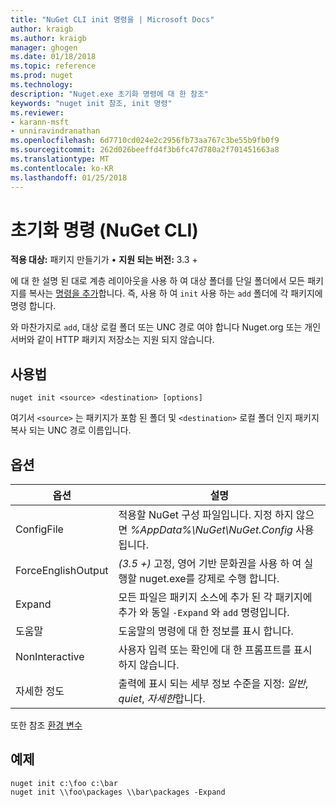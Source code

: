 ```yaml
---
title: "NuGet CLI init 명령을 | Microsoft Docs"
author: kraigb
ms.author: kraigb
manager: ghogen
ms.date: 01/18/2018
ms.topic: reference
ms.prod: nuget
ms.technology: 
description: "Nuget.exe 초기화 명령에 대 한 참조"
keywords: "nuget init 참조, init 명령"
ms.reviewer:
- karann-msft
- unniravindranathan
ms.openlocfilehash: 6d7710cd024e2c2956fb73aa767c3be55b9fb0f9
ms.sourcegitcommit: 262d026beeffd4f3b6fc47d780a2f701451663a8
ms.translationtype: MT
ms.contentlocale: ko-KR
ms.lasthandoff: 01/25/2018
---
```

# <a name="init-command-nuget-cli"></a>초기화 명령 (NuGet CLI)

**적용 대상:** 패키지 만들기가 &bullet; **지원 되는 버전:** 3.3 +

에 대 한 설명 된 대로 계층 레이아웃을 사용 하 여 대상 폴더를 단일 폴더에서 모든 패키지를 복사는 [명령을 추가](cli-ref-add.md)합니다. 즉, 사용 하 여 `init` 사용 하는 `add` 폴더에 각 패키지에 명령 합니다.

와 마찬가지로 `add`, 대상 로컬 폴더 또는 UNC 경로 여야 합니다 Nuget.org 또는 개인 서버와 같이 HTTP 패키지 저장소는 지원 되지 않습니다.

## <a name="usage"></a>사용법

```cli
nuget init <source> <destination> [options]
```

여기서 `<source>` 는 패키지가 포함 된 폴더 및 `<destination>` 로컬 폴더 인지 패키지 복사 되는 UNC 경로 이름입니다.

## <a name="options"></a>옵션

| 옵션 | 설명 |
| --- | --- |
| ConfigFile | 적용할 NuGet 구성 파일입니다. 지정 하지 않으면 *%AppData%\NuGet\NuGet.Config* 사용 됩니다. |
| ForceEnglishOutput | *(3.5 +)*  고정, 영어 기반 문화권을 사용 하 여 실행할 nuget.exe를 강제로 수행 합니다. |
| Expand | 모든 파일은 패키지 소스에 추가 된 각 패키지에 추가 와 동일 `-Expand` 와 `add` 명령입니다. |
| 도움말 | 도움말의 명령에 대 한 정보를 표시 합니다. |
| NonInteractive | 사용자 입력 또는 확인에 대 한 프롬프트를 표시 하지 않습니다. |
| 자세한 정도 | 출력에 표시 되는 세부 정보 수준을 지정: *일반*, *quiet*, *자세한*합니다. |

또한 참조 [환경 변수](cli-ref-environment-variables.md)

## <a name="examples"></a>예제

```cli
nuget init c:\foo c:\bar
nuget init \\foo\packages \\bar\packages -Expand
```

